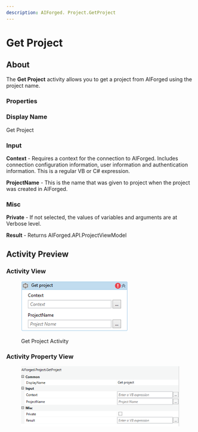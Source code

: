 ```yaml
---
description: AIForged. Project.GetProject
---
```


# Get Project

## About

The **Get Project** activity allows you to get a project from AIForged using the project name.

### Properties

### Display Name

Get Project

### Input

**Context** - Requires a context for the connection to AIForged. Includes connection configuration information, user information and authentication information. This is a regular VB or C# expression.

**ProjectName** - This is the name that was given to project when the project was created in AIForged.

### Misc

**Private** - If not selected, the values of variables and arguments are at Verbose level.&#x20;

**Result** - Returns AIForged.API.ProjectViewModel

## Activity Preview

### Activity View

<figure><img src="../../.gitbook/assets/image (8).png" alt=""><figcaption><p>Get Project Activity</p></figcaption></figure>

### Activity Property View

<figure><img src="../../.gitbook/assets/image (1).png" alt=""><figcaption></figcaption></figure>
